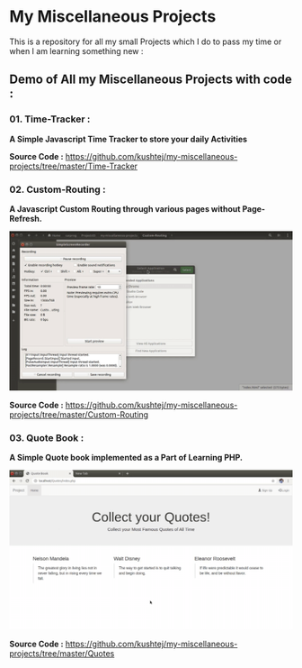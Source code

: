 # My Miscellaneous Projects

This is a repository for all my small Projects which I do to pass my time or when I am learning something new :

## Demo of All my Miscellaneous Projects with code :

### 01. Time-Tracker :
**A Simple Javascript Time Tracker to store your daily Activities**

**Source Code :** https://github.com/kushtej/my-miscellaneous-projects/tree/master/Time-Tracker


### 02. Custom-Routing :

**A Javascript Custom Routing through various pages without Page-Refresh.**

![Routing](Custom-Routing/preview.gif?raw=true " ")


**Source Code :** https://github.com/kushtej/my-miscellaneous-projects/tree/master/Custom-Routing

### 03. Quote Book :

**A Simple Quote book implemented as a Part of Learning PHP.**

![Routing](Quotes/preview.gif?raw=true " ")

**Source Code :** https://github.com/kushtej/my-miscellaneous-projects/tree/master/Quotes
